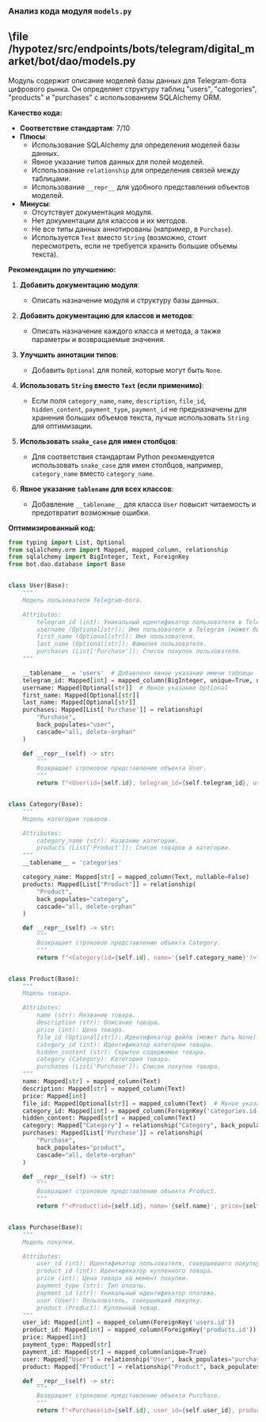 ### **Анализ кода модуля `models.py`**

## \file /hypotez/src/endpoints/bots/telegram/digital_market/bot/dao/models.py

Модуль содержит описание моделей базы данных для Telegram-бота цифрового рынка.
Он определяет структуру таблиц "users", "categories", "products" и "purchases" с использованием SQLAlchemy ORM.

**Качество кода:**
- **Соответствие стандартам**: 7/10
- **Плюсы**:
  - Использование SQLAlchemy для определения моделей базы данных.
  - Явное указание типов данных для полей моделей.
  - Использование `relationship` для определения связей между таблицами.
  - Использование `__repr__` для удобного представления объектов моделей.
- **Минусы**:
  - Отсутствует документация модуля.
  - Нет документации для классов и их методов.
  - Не все типы данных аннотированы (например, в `Purchase`).
  - Используется `Text` вместо `String` (возможно, стоит пересмотреть, если не требуется хранить большие объемы текста).

**Рекомендации по улучшению:**

1.  **Добавить документацию модуля**:
    -   Описать назначение модуля и структуру базы данных.

2.  **Добавить документацию для классов и методов**:
    -   Описать назначение каждого класса и метода, а также параметры и возвращаемые значения.

3.  **Улучшить аннотации типов**:
    -   Добавить `Optional` для полей, которые могут быть `None`.

4.  **Использовать `String` вместо `Text` (если применимо)**:
    -   Если поля `category_name`, `name`, `description`, `file_id`, `hidden_content`, `payment_type`, `payment_id` не предназначены для хранения больших объемов текста, лучше использовать `String` для оптимизации.

5.  **Использовать `snake_case` для имен столбцов**:
    -   Для соответствия стандартам Python рекомендуется использовать `snake_case` для имен столбцов, например, `category_name` вместо `category_name`.

6.  **Явное указание `tablename` для всех классов**:
    -   Добавление `__tablename__` для класса `User` повысит читаемость и предотвратит возможные ошибки.

**Оптимизированный код:**

```python
from typing import List, Optional
from sqlalchemy.orm import Mapped, mapped_column, relationship
from sqlalchemy import BigInteger, Text, ForeignKey
from bot.dao.database import Base


class User(Base):
    """
    Модель пользователя Telegram-бота.

    Attributes:
        telegram_id (int): Уникальный идентификатор пользователя в Telegram.
        username (Optional[str]): Имя пользователя в Telegram (может быть None).
        first_name (Optional[str]): Имя пользователя.
        last_name (Optional[str]): Фамилия пользователя.
        purchases (List['Purchase']): Список покупок пользователя.
    """

    __tablename__ = 'users'  # Добавлено явное указание имени таблицы
    telegram_id: Mapped[int] = mapped_column(BigInteger, unique=True, nullable=False)
    username: Mapped[Optional[str]]  # Явное указание Optional
    first_name: Mapped[Optional[str]]
    last_name: Mapped[Optional[str]]
    purchases: Mapped[List['Purchase']] = relationship(
        "Purchase",
        back_populates="user",
        cascade="all, delete-orphan"
    )

    def __repr__(self) -> str:
        """
        Возвращает строковое представление объекта User.
        """
        return f"<User(id={self.id}, telegram_id={self.telegram_id}, username='{self.username}')>"


class Category(Base):
    """
    Модель категории товаров.

    Attributes:
        category_name (str): Название категории.
        products (List['Product']): Список товаров в категории.
    """
    __tablename__ = 'categories'

    category_name: Mapped[str] = mapped_column(Text, nullable=False)
    products: Mapped[List["Product"]] = relationship(
        "Product",
        back_populates="category",
        cascade="all, delete-orphan"
    )

    def __repr__(self) -> str:
        """
        Возвращает строковое представление объекта Category.
        """
        return f"<Category(id={self.id}, name='{self.category_name}')>"


class Product(Base):
    """
    Модель товара.

    Attributes:
        name (str): Название товара.
        description (str): Описание товара.
        price (int): Цена товара.
        file_id (Optional[str]): Идентификатор файла (может быть None).
        category_id (int): Идентификатор категории товара.
        hidden_content (str): Скрытое содержимое товара.
        category (Category): Категория товара.
        purchases (List['Purchase']): Список покупок товара.
    """
    name: Mapped[str] = mapped_column(Text)
    description: Mapped[str] = mapped_column(Text)
    price: Mapped[int]
    file_id: Mapped[Optional[str]] = mapped_column(Text)  # Явное указание Optional
    category_id: Mapped[int] = mapped_column(ForeignKey('categories.id'))
    hidden_content: Mapped[str] = mapped_column(Text)
    category: Mapped["Category"] = relationship("Category", back_populates="products")
    purchases: Mapped[List['Purchase']] = relationship(
        "Purchase",
        back_populates="product",
        cascade="all, delete-orphan"
    )

    def __repr__(self) -> str:
        """
        Возвращает строковое представление объекта Product.
        """
        return f"<Product(id={self.id}, name='{self.name}', price={self.price})>"


class Purchase(Base):
    """
    Модель покупки.

    Attributes:
        user_id (int): Идентификатор пользователя, совершившего покупку.
        product_id (int): Идентификатор купленного товара.
        price (int): Цена товара на момент покупки.
        payment_type (str): Тип оплаты.
        payment_id (str): Уникальный идентификатор платежа.
        user (User): Пользователь, совершивший покупку.
        product (Product): Купленный товар.
    """
    user_id: Mapped[int] = mapped_column(ForeignKey('users.id'))
    product_id: Mapped[int] = mapped_column(ForeignKey('products.id'))
    price: Mapped[int]
    payment_type: Mapped[str]
    payment_id: Mapped[str] = mapped_column(unique=True)
    user: Mapped["User"] = relationship("User", back_populates="purchases")
    product: Mapped["Product"] = relationship("Product", back_populates="purchases")

    def __repr__(self) -> str:
        """
        Возвращает строковое представление объекта Purchase.
        """
        return f"<Purchase(id={self.id}, user_id={self.user_id}, product_id={self.product_id}, date={self.created_at})>"